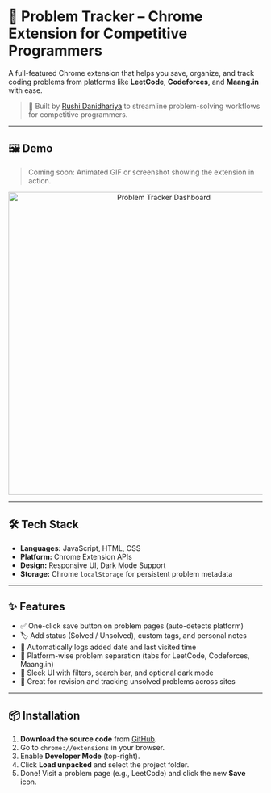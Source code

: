 # 🚀 Problem Tracker – Chrome Extension for Competitive Programmers

A full-featured Chrome extension that helps you save, organize, and track coding problems from platforms like **LeetCode**, **Codeforces**, and **Maang.in** with ease.

> 📌 Built by [Rushi Danidhariya](https://github.com/Rushi-web446) to streamline problem-solving workflows for competitive programmers.

---

## 🖼️ Demo

> Coming soon: Animated GIF or screenshot showing the extension in action.

<!-- Replace below with your own screenshots -->
<p align="center">
  <img src="screenshots/dashboard.png" alt="Problem Tracker Dashboard" width="600"/>
</p>

---

## 🛠 Tech Stack

- **Languages:** JavaScript, HTML, CSS
- **Platform:** Chrome Extension APIs
- **Design:** Responsive UI, Dark Mode Support
- **Storage:** Chrome `localStorage` for persistent problem metadata

---

## ✨ Features

- ✅ One-click save button on problem pages (auto-detects platform)
- 🏷️ Add status (Solved / Unsolved), custom tags, and personal notes
- 🧾 Automatically logs added date and last visited time
- 🧩 Platform-wise problem separation (tabs for LeetCode, Codeforces, Maang.in)
- 🎨 Sleek UI with filters, search bar, and optional dark mode
- 🧠 Great for revision and tracking unsolved problems across sites

---

## 📦 Installation

1. **Download the source code** from [GitHub](https://github.com/Rushi-web446/My_Crome_Extention).
2. Go to `chrome://extensions` in your browser.
3. Enable **Developer Mode** (top-right).
4. Click **Load unpacked** and select the project folder.
5. Done! Visit a problem page (e.g., LeetCode) and click the new **Save** icon.


